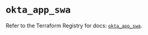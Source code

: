 # `okta_app_swa`

Refer to the Terraform Registry for docs: [`okta_app_swa`](https://registry.terraform.io/providers/okta/okta/4.6.3/docs/resources/app_swa).
